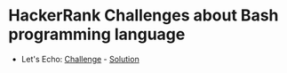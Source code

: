 # HackerRank Challenges about Bash programming language

- Let's Echo: [Challenge](https://www.hackerrank.com/challenges/bash-tutorials-lets-echo/problem) - [Solution](https://github.com/monoprosito/hackerrank_challenges/tree/master/Bash/lets_echo)
